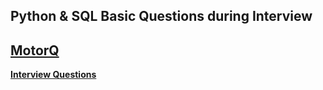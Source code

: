 ## Python & SQL Basic Questions during Interview

## [MotorQ](https://motorq.co/)
  **[Interview Questions](https://github.com/santhoshse7en/Python_Basics/blob/master/MotorQ.md)**

